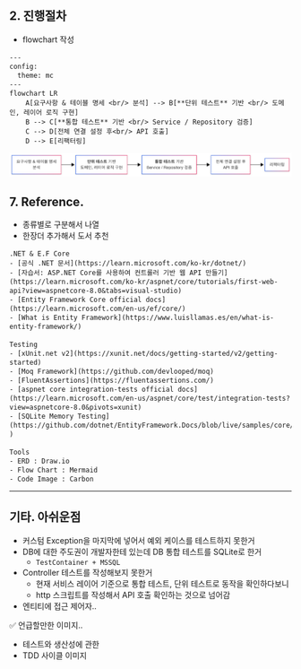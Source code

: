 
## 2. 진행절차 
- flowchart 작성 

```text
---
config:
  theme: mc
---
flowchart LR
    A[요구사항 & 테이블 명세 <br/> 분석] --> B[**단위 테스트** 기반 <br/> 도메인, 레이어 로직 구현]
    B --> C[**통합 테스트** 기반 <br/> Service / Repository 검증]
    C --> D[전체 연결 설정 후<br/> API 호출]
    D --> E[리팩터링]
```

<img src="02-flowchart.png">

## 7. Reference.
- 종류별로 구분해서 나열
- 한장더 추가해서 도서 추천

```text
.NET & E.F Core  
- [공식 .NET 문서](https://learn.microsoft.com/ko-kr/dotnet/)
- [자습서: ASP.NET Core를 사용하여 컨트롤러 기반 웹 API 만들기](https://learn.microsoft.com/ko-kr/aspnet/core/tutorials/first-web-api?view=aspnetcore-8.0&tabs=visual-studio) 
- [Entity Framework Core official docs](https://learn.microsoft.com/en-us/ef/core/)
- [What is Entity Framework](https://www.luisllamas.es/en/what-is-entity-framework/)

Testing 
- [xUnit.net v2](https://xunit.net/docs/getting-started/v2/getting-started)
- [Moq Framework](https://github.com/devlooped/moq)
- [FluentAssertions](https://fluentassertions.com/)
- [aspnet core integration-tests official docs](https://learn.microsoft.com/en-us/aspnet/core/test/integration-tests?view=aspnetcore-8.0&pivots=xunit)
- [SQLite Memory Testing](https://github.com/dotnet/EntityFramework.Docs/blob/live/samples/core/Testing/TestingWithoutTheDatabase/SqliteInMemoryBloggingControllerTest.cs#L50
)

Tools
- ERD : Draw.io
- Flow Chart : Mermaid
- Code Image : Carbon

```


---

## 기타. 아쉬운점 
- 커스텀 Exception을 마지막에 넣어서 예외 케이스를 테스트하지 못한거
- DB에 대한 주도권이 개발자한테 있는데 DB 통합 테스트를 SQLite로 한거 
	- `TestContainer + MSSQL` 
- Controller 테스트를 작성해보지 못한거
	- 현재 서비스 레이어 기준으로 통합 테스트, 단위 테스트로 동작을 확인하다보니 
	- http 스크립트를 작성해서 API 호출 확인하는 것으로 넘어감
- 엔티티에 접근 제어자..

✅ 언급할만한 이미지..
- 테스트와 생산성에 관한
- TDD 사이클 이미지


